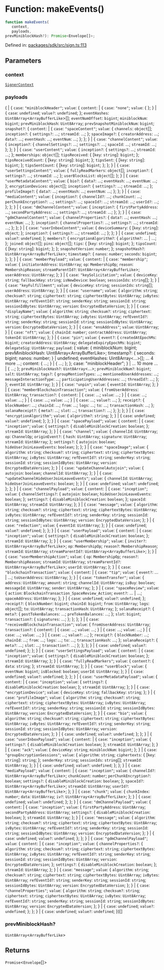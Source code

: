 # Function: makeEvents()

```ts
function makeEvents(
   context, 
   payloads, 
prevMiniblockHash?): Promise<Envelope[]>;
```

Defined in: [packages/sdk/src/sign.ts:113](https://github.com/towns-protocol/towns/blob/0db1fd0ac7258e8db8cedfb6183e8eade8284fa1/packages/sdk/src/sign.ts#L113)

## Parameters

### context

[`SignerContext`](../interfaces/SignerContext.md)

### payloads

(
  \| \{
  `case`: `"miniblockHeader"`;
  `value`: \{
     `content`:   \| \{
        `case`: `"none"`;
        `value`: \{
        \};
      \}
        \| \{
        `case`: `undefined`;
        `value?`: `undefined`;
      \};
     `eventHashes`: `Uint8Array`\<`ArrayBufferLike`\>[];
     `eventNumOffset`: `bigint`;
     `miniblockNum`: `bigint`;
     `prevMiniblockHash`: `Uint8Array`;
     `prevSnapshotMiniblockNum`: `bigint`;
     `snapshot?`: \{
        `content`:   \| \{
           `case`: `"spaceContent"`;
           `value`: \{
              `channels`: `object`[];
              `inception?`: \{
                 `settings?`: ...;
                 `streamId`: ...;
              \};
              `spaceImage?`: \{
                 `creatorAddress`: ...;
                 `data?`: ...;
                 `eventHash`: ...;
                 `eventNum`: ...;
              \};
           \};
         \}
           \| \{
           `case`: `"channelContent"`;
           `value`: \{
              `inception?`: \{
                 `channelSettings?`: ...;
                 `settings?`: ...;
                 `spaceId`: ...;
                 `streamId`: ...;
              \};
           \};
         \}
           \| \{
           `case`: `"userContent"`;
           `value`: \{
              `inception?`: \{
                 `settings?`: ...;
                 `streamId`: ...;
              \};
              `memberships`: `object`[];
              `tipsReceived`: \{
               [`key`: `string`]: `bigint`;
              \};
              `tipsReceivedCount`: \{
               [`key`: `string`]: `bigint`;
              \};
              `tipsSent`: \{
               [`key`: `string`]: `bigint`;
              \};
              `tipsSentCount`: \{
               [`key`: `string`]: `bigint`;
              \};
           \};
         \}
           \| \{
           `case`: `"userSettingsContent"`;
           `value`: \{
              `fullyReadMarkers`: `object`[];
              `inception?`: \{
                 `settings?`: ...;
                 `streamId`: ...;
              \};
              `userBlocksList`: `object`[];
           \};
         \}
           \| \{
           `case`: `"userMetadataContent"`;
           `value`: \{
              `bio?`: \{
                 `data?`: ...;
                 `eventHash`: ...;
                 `eventNum`: ...;
              \};
              `encryptionDevices`: `object`[];
              `inception?`: \{
                 `settings?`: ...;
                 `streamId`: ...;
              \};
              `profileImage?`: \{
                 `data?`: ...;
                 `eventHash`: ...;
                 `eventNum`: ...;
              \};
           \};
         \}
           \| \{
           `case`: `"mediaContent"`;
           `value`: \{
              `inception?`: \{
                 `channelId?`: ...;
                 `chunkCount`: ...;
                 `perChunkEncryption?`: ...;
                 `settings?`: ...;
                 `spaceId?`: ...;
                 `streamId`: ...;
                 `userId?`: ...;
              \};
           \};
         \}
           \| \{
           `case`: `"dmChannelContent"`;
           `value`: \{
              `inception?`: \{
                 `firstPartyAddress`: ...;
                 `secondPartyAddress`: ...;
                 `settings?`: ...;
                 `streamId`: ...;
              \};
           \};
         \}
           \| \{
           `case`: `"gdmChannelContent"`;
           `value`: \{
              `channelProperties?`: \{
                 `data?`: ...;
                 `eventHash`: ...;
                 `eventNum`: ...;
              \};
              `inception?`: \{
                 `channelProperties?`: ...;
                 `settings?`: ...;
                 `streamId`: ...;
              \};
           \};
         \}
           \| \{
           `case`: `"userInboxContent"`;
           `value`: \{
              `deviceSummary`: \{
               [`key`: `string`]: `object`;
              \};
              `inception?`: \{
                 `settings?`: ...;
                 `streamId`: ...;
              \};
           \};
         \}
           \| \{
           `case`: `undefined`;
           `value?`: `undefined`;
         \};
        `members?`: \{
           `encryptionAlgorithm?`: \{
              `algorithm?`: ... \| ...;
           \};
           `joined`: `object`[];
           `pins`: `object`[];
           `tips`: \{
            [`key`: `string`]: `bigint`;
           \};
           `tipsCount`: \{
            [`key`: `string`]: `bigint`;
           \};
        \};
        `snapshotVersion`: `number`;
     \};
     `snapshotHash?`: `Uint8Array`\<`ArrayBufferLike`\>;
     `timestamp?`: \{
        `nanos`: `number`;
        `seconds`: `bigint`;
     \};
  \};
\}
  \| \{
  `case`: `"memberPayload"`;
  `value`: \{
     `content`:   \| \{
        `case`: `"membership"`;
        `value`: \{
           `initiatorAddress`: `Uint8Array`;
           `op`: `MembershipOp`;
           `reason`: `MembershipReason`;
           `streamParentId?`: `Uint8Array`\<`ArrayBufferLike`\>;
           `userAddress`: `Uint8Array`;
        \};
      \}
        \| \{
        `case`: `"keySolicitation"`;
        `value`: \{
           `deviceKey`: `string`;
           `fallbackKey`: `string`;
           `isNewDevice`: `boolean`;
           `sessionIds`: `string`[];
        \};
      \}
        \| \{
        `case`: `"keyFulfillment"`;
        `value`: \{
           `deviceKey`: `string`;
           `sessionIds`: `string`[];
           `userAddress`: `Uint8Array`;
        \};
      \}
        \| \{
        `case`: `"username"`;
        `value`: \{
           `algorithm`: `string`;
           `checksum?`: `string`;
           `ciphertext`: `string`;
           `ciphertextBytes`: `Uint8Array`;
           `ivBytes`: `Uint8Array`;
           `refEventId?`: `string`;
           `senderKey`: `string`;
           `sessionId`: `string`;
           `sessionIdBytes`: `Uint8Array`;
           `version`: `EncryptedDataVersion`;
        \};
      \}
        \| \{
        `case`: `"displayName"`;
        `value`: \{
           `algorithm`: `string`;
           `checksum?`: `string`;
           `ciphertext`: `string`;
           `ciphertextBytes`: `Uint8Array`;
           `ivBytes`: `Uint8Array`;
           `refEventId?`: `string`;
           `senderKey`: `string`;
           `sessionId`: `string`;
           `sessionIdBytes`: `Uint8Array`;
           `version`: `EncryptedDataVersion`;
        \};
      \}
        \| \{
        `case`: `"ensAddress"`;
        `value`: `Uint8Array`;
      \}
        \| \{
        `case`: `"nft"`;
        `value`: \{
           `chainId`: `number`;
           `contractAddress`: `Uint8Array`;
           `tokenId`: `Uint8Array`;
        \};
      \}
        \| \{
        `case`: `"pin"`;
        `value`: \{
           `event?`: \{
              `createdAtEpochMs`: `bigint`;
              `creatorAddress`: `Uint8Array`;
              `delegateExpiryEpochMs`: `bigint`;
              `delegateSig`: `Uint8Array`;
              `payload`: \{ value: \{ miniblockNum: bigint; prevMiniblockHash: Uint8Array\<ArrayBufferLike\>; timestamp?: \{ seconds: bigint; nanos: number; \} \| undefined; eventHashes: Uint8Array\<...\>\[\]; ... 4 more ...; content: \{ ...; \} \| \{ ...; \}; \}; case: "miniblockHeader"; \} \| ... 10 more ... \| \{ ...; \};
              `prevMiniblockHash?`: `Uint8Array`\<...\>;
              `prevMiniblockNum?`: `bigint`;
              `salt`: `Uint8Array`;
              `tags?`: \{
                 `groupMentionTypes`: ...;
                 `mentionedUserAddresses`: ...;
                 `messageInteractionType`: ...;
                 `participatingUserAddresses`: ...;
                 `threadId?`: ...;
              \};
           \};
           `eventId`: `Uint8Array`;
        \};
      \}
        \| \{
        `case`: `"unpin"`;
        `value`: \{
           `eventId`: `Uint8Array`;
        \};
      \}
        \| \{
        `case`: `"memberBlockchainTransaction"`;
        `value`: \{
           `fromUserAddress`: `Uint8Array`;
           `transaction?`: \{
              `content`:   \| \{
                 `case`: ...;
                 `value`: ...;
               \}
                 \| \{
                 `case`: ...;
                 `value`: ...;
               \}
                 \| \{
                 `case`: ...;
                 `value`: ...;
               \}
                 \| \{
                 `case`: ...;
                 `value?`: ...;
               \};
              `receipt?`: \{
                 `blockNumber`: ...;
                 `chainId`: ...;
                 `from`: ...;
                 `logs`: ...;
                 `to`: ...;
                 `transactionHash`: ...;
              \};
              `solanaReceipt?`: \{
                 `meta?`: ...;
                 `slot`: ...;
                 `transaction?`: ...;
              \};
           \};
        \};
      \}
        \| \{
        `case`: `"encryptionAlgorithm"`;
        `value`: \{
           `algorithm?`: `string`;
        \};
      \}
        \| \{
        `case`: `undefined`;
        `value?`: `undefined`;
      \};
  \};
\}
  \| \{
  `case`: `"spacePayload"`;
  `value`: \{
     `content`:   \| \{
        `case`: `"inception"`;
        `value`: \{
           `settings?`: \{
              `disableMiniblockCreation`: `boolean`;
           \};
           `streamId`: `Uint8Array`;
        \};
      \}
        \| \{
        `case`: `"channel"`;
        `value`: \{
           `channelId`: `Uint8Array`;
           `op`: `ChannelOp`;
           `originEvent?`: \{
              `hash`: `Uint8Array`;
              `signature`: `Uint8Array`;
              `streamId`: `Uint8Array`;
           \};
           `settings?`: \{
              `autojoin`: `boolean`;
              `hideUserJoinLeaveEvents`: `boolean`;
           \};
        \};
      \}
        \| \{
        `case`: `"spaceImage"`;
        `value`: \{
           `algorithm`: `string`;
           `checksum?`: `string`;
           `ciphertext`: `string`;
           `ciphertextBytes`: `Uint8Array`;
           `ivBytes`: `Uint8Array`;
           `refEventId?`: `string`;
           `senderKey`: `string`;
           `sessionId`: `string`;
           `sessionIdBytes`: `Uint8Array`;
           `version`: `EncryptedDataVersion`;
        \};
      \}
        \| \{
        `case`: `"updateChannelAutojoin"`;
        `value`: \{
           `autojoin`: `boolean`;
           `channelId`: `Uint8Array`;
        \};
      \}
        \| \{
        `case`: `"updateChannelHideUserJoinLeaveEvents"`;
        `value`: \{
           `channelId`: `Uint8Array`;
           `hideUserJoinLeaveEvents`: `boolean`;
        \};
      \}
        \| \{
        `case`: `undefined`;
        `value?`: `undefined`;
      \};
  \};
\}
  \| \{
  `case`: `"channelPayload"`;
  `value`: \{
     `content`:   \| \{
        `case`: `"inception"`;
        `value`: \{
           `channelSettings?`: \{
              `autojoin`: `boolean`;
              `hideUserJoinLeaveEvents`: `boolean`;
           \};
           `settings?`: \{
              `disableMiniblockCreation`: `boolean`;
           \};
           `spaceId`: `Uint8Array`;
           `streamId`: `Uint8Array`;
        \};
      \}
        \| \{
        `case`: `"message"`;
        `value`: \{
           `algorithm`: `string`;
           `checksum?`: `string`;
           `ciphertext`: `string`;
           `ciphertextBytes`: `Uint8Array`;
           `ivBytes`: `Uint8Array`;
           `refEventId?`: `string`;
           `senderKey`: `string`;
           `sessionId`: `string`;
           `sessionIdBytes`: `Uint8Array`;
           `version`: `EncryptedDataVersion`;
        \};
      \}
        \| \{
        `case`: `"redaction"`;
        `value`: \{
           `eventId`: `Uint8Array`;
        \};
      \}
        \| \{
        `case`: `undefined`;
        `value?`: `undefined`;
      \};
  \};
\}
  \| \{
  `case`: `"userPayload"`;
  `value`: \{
     `content`:   \| \{
        `case`: `"inception"`;
        `value`: \{
           `settings?`: \{
              `disableMiniblockCreation`: `boolean`;
           \};
           `streamId`: `Uint8Array`;
        \};
      \}
        \| \{
        `case`: `"userMembership"`;
        `value`: \{
           `inviter?`: `Uint8Array`\<`ArrayBufferLike`\>;
           `op`: `MembershipOp`;
           `reason?`: `MembershipReason`;
           `streamId`: `Uint8Array`;
           `streamParentId?`: `Uint8Array`\<`ArrayBufferLike`\>;
        \};
      \}
        \| \{
        `case`: `"userMembershipAction"`;
        `value`: \{
           `op`: `MembershipOp`;
           `reason?`: `MembershipReason`;
           `streamId`: `Uint8Array`;
           `streamParentId?`: `Uint8Array`\<`ArrayBufferLike`\>;
           `userId`: `Uint8Array`;
        \};
      \}
        \| \{
        `case`: `"blockchainTransaction"`;
        `value`: \{
           `content`:   \| \{
              `case`: `"tip"`;
              `value`: \{
                 `event?`: ... \| ...;
                 `toUserAddress`: `Uint8Array`;
              \};
            \}
              \| \{
              `case`: `"tokenTransfer"`;
              `value`: \{
                 `address`: `Uint8Array`;
                 `amount`: `string`;
                 `channelId`: `Uint8Array`;
                 `isBuy`: `boolean`;
                 `messageId`: `Uint8Array`;
                 `sender`: `Uint8Array`;
              \};
            \}
              \| \{
              `case`: `"spaceReview"`;
              `value`: \{
                 `action`: `BlockchainTransaction_SpaceReview_Action`;
                 `event?`: ... \| ...;
                 `spaceAddress`: `Uint8Array`;
              \};
            \}
              \| \{
              `case`: `undefined`;
              `value?`: `undefined`;
            \};
           `receipt?`: \{
              `blockNumber`: `bigint`;
              `chainId`: `bigint`;
              `from`: `Uint8Array`;
              `logs`: `object`[];
              `to`: `Uint8Array`;
              `transactionHash`: `Uint8Array`;
           \};
           `solanaReceipt?`: \{
              `meta?`: \{
                 `postTokenBalances`: ...;
                 `preTokenBalances`: ...;
              \};
              `slot`: `bigint`;
              `transaction?`: \{
                 `signatures`: ...;
              \};
           \};
        \};
      \}
        \| \{
        `case`: `"receivedBlockchainTransaction"`;
        `value`: \{
           `fromUserAddress`: `Uint8Array`;
           `transaction?`: \{
              `content`:   \| \{
                 `case`: ...;
                 `value`: ...;
               \}
                 \| \{
                 `case`: ...;
                 `value`: ...;
               \}
                 \| \{
                 `case`: ...;
                 `value`: ...;
               \}
                 \| \{
                 `case`: ...;
                 `value?`: ...;
               \};
              `receipt?`: \{
                 `blockNumber`: ...;
                 `chainId`: ...;
                 `from`: ...;
                 `logs`: ...;
                 `to`: ...;
                 `transactionHash`: ...;
              \};
              `solanaReceipt?`: \{
                 `meta?`: ...;
                 `slot`: ...;
                 `transaction?`: ...;
              \};
           \};
        \};
      \}
        \| \{
        `case`: `undefined`;
        `value?`: `undefined`;
      \};
  \};
\}
  \| \{
  `case`: `"userSettingsPayload"`;
  `value`: \{
     `content`:   \| \{
        `case`: `"inception"`;
        `value`: \{
           `settings?`: \{
              `disableMiniblockCreation`: `boolean`;
           \};
           `streamId`: `Uint8Array`;
        \};
      \}
        \| \{
        `case`: `"fullyReadMarkers"`;
        `value`: \{
           `content?`: \{
              `data`: `string`;
           \};
           `streamId`: `Uint8Array`;
        \};
      \}
        \| \{
        `case`: `"userBlock"`;
        `value`: \{
           `eventNum`: `bigint`;
           `isBlocked`: `boolean`;
           `userId`: `Uint8Array`;
        \};
      \}
        \| \{
        `case`: `undefined`;
        `value?`: `undefined`;
      \};
  \};
\}
  \| \{
  `case`: `"userMetadataPayload"`;
  `value`: \{
     `content`:   \| \{
        `case`: `"inception"`;
        `value`: \{
           `settings?`: \{
              `disableMiniblockCreation`: `boolean`;
           \};
           `streamId`: `Uint8Array`;
        \};
      \}
        \| \{
        `case`: `"encryptionDevice"`;
        `value`: \{
           `deviceKey`: `string`;
           `fallbackKey`: `string`;
        \};
      \}
        \| \{
        `case`: `"profileImage"`;
        `value`: \{
           `algorithm`: `string`;
           `checksum?`: `string`;
           `ciphertext`: `string`;
           `ciphertextBytes`: `Uint8Array`;
           `ivBytes`: `Uint8Array`;
           `refEventId?`: `string`;
           `senderKey`: `string`;
           `sessionId`: `string`;
           `sessionIdBytes`: `Uint8Array`;
           `version`: `EncryptedDataVersion`;
        \};
      \}
        \| \{
        `case`: `"bio"`;
        `value`: \{
           `algorithm`: `string`;
           `checksum?`: `string`;
           `ciphertext`: `string`;
           `ciphertextBytes`: `Uint8Array`;
           `ivBytes`: `Uint8Array`;
           `refEventId?`: `string`;
           `senderKey`: `string`;
           `sessionId`: `string`;
           `sessionIdBytes`: `Uint8Array`;
           `version`: `EncryptedDataVersion`;
        \};
      \}
        \| \{
        `case`: `undefined`;
        `value?`: `undefined`;
      \};
  \};
\}
  \| \{
  `case`: `"userInboxPayload"`;
  `value`: \{
     `content`:   \| \{
        `case`: `"inception"`;
        `value`: \{
           `settings?`: \{
              `disableMiniblockCreation`: `boolean`;
           \};
           `streamId`: `Uint8Array`;
        \};
      \}
        \| \{
        `case`: `"ack"`;
        `value`: \{
           `deviceKey`: `string`;
           `miniblockNum`: `bigint`;
        \};
      \}
        \| \{
        `case`: `"groupEncryptionSessions"`;
        `value`: \{
           `algorithm`: `string`;
           `ciphertexts`: \{
            [`key`: `string`]: `string`;
           \};
           `senderKey`: `string`;
           `sessionIds`: `string`[];
           `streamId`: `Uint8Array`;
        \};
      \}
        \| \{
        `case`: `undefined`;
        `value?`: `undefined`;
      \};
  \};
\}
  \| \{
  `case`: `"mediaPayload"`;
  `value`: \{
     `content`:   \| \{
        `case`: `"inception"`;
        `value`: \{
           `channelId?`: `Uint8Array`\<`ArrayBufferLike`\>;
           `chunkCount`: `number`;
           `perChunkEncryption?`: `boolean`;
           `settings?`: \{
              `disableMiniblockCreation`: `boolean`;
           \};
           `spaceId?`: `Uint8Array`\<`ArrayBufferLike`\>;
           `streamId`: `Uint8Array`;
           `userId?`: `Uint8Array`\<`ArrayBufferLike`\>;
        \};
      \}
        \| \{
        `case`: `"chunk"`;
        `value`: \{
           `chunkIndex`: `number`;
           `data`: `Uint8Array`;
           `iv?`: `Uint8Array`\<`ArrayBufferLike`\>;
        \};
      \}
        \| \{
        `case`: `undefined`;
        `value?`: `undefined`;
      \};
  \};
\}
  \| \{
  `case`: `"dmChannelPayload"`;
  `value`: \{
     `content`:   \| \{
        `case`: `"inception"`;
        `value`: \{
           `firstPartyAddress`: `Uint8Array`;
           `secondPartyAddress`: `Uint8Array`;
           `settings?`: \{
              `disableMiniblockCreation`: `boolean`;
           \};
           `streamId`: `Uint8Array`;
        \};
      \}
        \| \{
        `case`: `"message"`;
        `value`: \{
           `algorithm`: `string`;
           `checksum?`: `string`;
           `ciphertext`: `string`;
           `ciphertextBytes`: `Uint8Array`;
           `ivBytes`: `Uint8Array`;
           `refEventId?`: `string`;
           `senderKey`: `string`;
           `sessionId`: `string`;
           `sessionIdBytes`: `Uint8Array`;
           `version`: `EncryptedDataVersion`;
        \};
      \}
        \| \{
        `case`: `undefined`;
        `value?`: `undefined`;
      \};
  \};
\}
  \| \{
  `case`: `"gdmChannelPayload"`;
  `value`: \{
     `content`:   \| \{
        `case`: `"inception"`;
        `value`: \{
           `channelProperties?`: \{
              `algorithm`: `string`;
              `checksum?`: `string`;
              `ciphertext`: `string`;
              `ciphertextBytes`: `Uint8Array`;
              `ivBytes`: `Uint8Array`;
              `refEventId?`: `string`;
              `senderKey`: `string`;
              `sessionId`: `string`;
              `sessionIdBytes`: `Uint8Array`;
              `version`: `EncryptedDataVersion`;
           \};
           `settings?`: \{
              `disableMiniblockCreation`: `boolean`;
           \};
           `streamId`: `Uint8Array`;
        \};
      \}
        \| \{
        `case`: `"message"`;
        `value`: \{
           `algorithm`: `string`;
           `checksum?`: `string`;
           `ciphertext`: `string`;
           `ciphertextBytes`: `Uint8Array`;
           `ivBytes`: `Uint8Array`;
           `refEventId?`: `string`;
           `senderKey`: `string`;
           `sessionId`: `string`;
           `sessionIdBytes`: `Uint8Array`;
           `version`: `EncryptedDataVersion`;
        \};
      \}
        \| \{
        `case`: `"channelProperties"`;
        `value`: \{
           `algorithm`: `string`;
           `checksum?`: `string`;
           `ciphertext`: `string`;
           `ciphertextBytes`: `Uint8Array`;
           `ivBytes`: `Uint8Array`;
           `refEventId?`: `string`;
           `senderKey`: `string`;
           `sessionId`: `string`;
           `sessionIdBytes`: `Uint8Array`;
           `version`: `EncryptedDataVersion`;
        \};
      \}
        \| \{
        `case`: `undefined`;
        `value?`: `undefined`;
      \};
  \};
\}
  \| \{
  `case`: `undefined`;
  `value?`: `undefined`;
\})[]

### prevMiniblockHash?

`Uint8Array`\<`ArrayBufferLike`\>

## Returns

`Promise`\<`Envelope`[]\>
